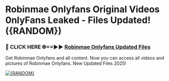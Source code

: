 # Robinmae Onlyfans Original Videos 0nlyFans Leaked - Files Updated! ({RANDOM})

<h3>🔴 CLICK HERE 🌐==►► <a href="https://betterlinks.top/A2PfLJ" rel="nofollow">Robinmae Onlyfans Updated Files</a></h3>

Get Robinmae Onlyfans and all content. Now you can access all videos and pictures of Robinmae Onlyfans. New Updated Files 2025!

[![{RANDOM}](https://i.imgur.com/ppqm5kG.gif)](https://betterlinks.top/A2PfLJ)